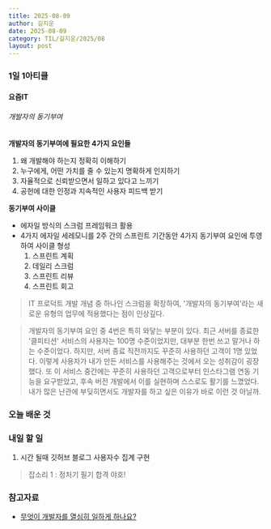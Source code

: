 ```yaml
---
title: 2025-08-09
author: 길지운
date: 2025-08-09
category: TIL/길지운/2025/08
layout: post
---
```


### 1일 1아티클
#### 요즘IT
###### 개발자의 동기부여
**개발자의 동기부여에 필요한 4가지 요인들**
  1. 왜 개발해야 하는지 정확히 이해하기
  2. 누구에게, 어떤 가치를 줄 수 있는지 명확하게 인지하기
  3. 자율적으로 신뢰받으면서 일하고 있다고 느끼기
  4. 공헌에 대한 인정과 지속적인 사용자 피드백 받기
  
**동기부여 사이클**
  - 에자일 방식의 스크럼 프레임워크 활용
  - 4가지 에자일 세레모니를 2주 간의 스프린트 기간동안 4가지 동기부여 요인에 투영하여 사이클 형성
    1. 스프린트 계획
    2. 데일리 스크럼
    3. 스프린트 리뷰
    4. 스프린트 회고
  
> IT 프로덕트 개발 개념 중 하나인 스크럼을 확장하여, '개발자의 동기부여'라는 새로운 유형의 업무에 적용했다는 점이 인상깊다.
  
> 개발자의 동기부여 요인 중 4번은 특히 와닿는 부분이 있다. 최근 서버를 종료한 '클피티션' 서비스의 사용자는 100명 수준이었지만, 대부분 한번 쓰고 말거나 하는 수준이었다. 하지만, 서버 종료 직전까지도 꾸준히 사용하던 고객이 1명 있었다. 이렇게 사용자가 내가 만든 서비스를 사용해주는 것에서 오는 성취감이 굉장했다. 또 이 서비스 중간에는 꾸준히 사용하던 고객으로부터 인스타그램 연동 기능을 요구받았고, 후속 버전 개발에서 이를 실현하며 스스로도 활기를 느꼈었다. 내가 많은 난관에 부딪히면서도 개발자를 하고 싶은 이유가 바로 이런 것 아닐까.
  
### 오늘 배운 것  
   
### 내일 할 일
1. 시간 될때 깃허브 블로그 사용자수 집계 구현
  
> 잡소리 1 : 정처기 필기 합격 야호!

### 참고자료
- [무엇이 개발자를 열심히 일하게 하나요?](https://yozm.wishket.com/magazine/detail/3275/)